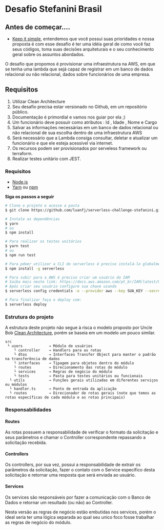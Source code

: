 # Desafio Stefanini Brasil

## Antes de começar....

- [Keep it simple](https://pt.wikipedia.org/wiki/Princ%C3%ADpio_KISS), entendemos que você possui suas prioridades e nossa proposta é com esse desafio é ter uma idéia geral de como você faz seus códigos, toma suas decisões arquiteturais e o seu conhecimento geral sobre os assuntos abordados.

O desafio que propomos é provisionar uma infraestrutura na AWS, em que se tenha uma lambda que sejá capaz de registrar em um banco de dados relacional ou não relacional, dados sobre funcionários de uma empresa.

## Requisitos
 1. Utilizar Clean Architecture
 2. Seu desafio precisa estar versionado no Github, em um repositório público.
 3. Documentação é primordial e vamos nos guiar por ela ;)
 4. Um funcionário deve possuir como atributos : Id , Idade , Nome e Cargo<br/>
 5. Salvar as informações necessárias em um banco de dados relacional ou não relacional de sua escolha dentro de uma infraestrutura AWS<br/>
 6. Será necessário que a Lambda consiga consultar, deletar e atualizar um funcionário e que ele esteja acessível via internet.<br/>
 7. Os recursos podem ser provisionados por serveless framework ou terraform.
 8. Realizar testes unitário com JEST.

 ### Requisitos

- [Node.js](https://nodejs.org/en/)
- [Yarn](https://classic.yarnpkg.com/) ou [npm](https://www.npmjs.com/)

**Siga os passos a seguir**

```bash
# Clone o projeto e acesse a pasta
$ git clone https://github.com/luanfj/serverless-challenge-stefanini.git && cd serverless-challenge-stefanini

# Instale as dependências
$ yarn
# ou
$ npm install

# Para realizar os testes unitários
$ yarn test
# ou
$ npm run test

# Para pdoer utilizar a CLI do serverless é preciso instalá-lo globalmente
$ npm install -g serverless

# Para subir para a AWS é preciso criar um usuário do IAM
# Saiba mais neste link: https://docs.aws.amazon.com/pt_br/IAM/latest/UserGuide/id_users_create.html#id_users_create_console
# Após criar seu usuário configure sua chave usando
$ serverless config credentials -o --provider aws --key SUA_KEY --secret SUA_SECRET_KEY

# Para finalizar faça o deploy com:
$ serverless deploy
```

### Estrutura do projeto

A estrutura deste projeto não segue à risca o modelo proposto por Uncle Bob [Clean Architecture](https://blog.cleancoder.com/uncle-bob/2012/08/13/the-clean-architecture.html), porém se baseia em um modelo um pouco similar.

```
src
 └ users            → Módulo de usuários
    └ controller    → Handlers para as rotas
    └ dtos          → Interfaces Transfer Object para manter o padrão na transferência de dados
    └ interfaces    → Tipagem para objetos dentro do módulo
    └ routes        → Direcionamento das rotas do módulo
    └ services      → Regras de negócio do módulo
    └ tests         → Pasta para testes unitários ou funcionais
  └ utils           → Funções gerais utilizadas em diferentes serviços ou módulos
  └ handler.ts      → Ponto de entrada da aplicação
  └ routes          → Direcionador de rotas gerais (note que temos as rotas específicas de cada módulo e as rotas principais)
```

### Responsabilidades

#### Routes

As rotas possuem a responsabilidade de verificar o formato da solicitação e seus parâmetros e chamar o Controller correspondente repassando a solicitação recebida.

#### Controllers

Os controllers, por sua vez, possui a responsabilidade de extrair os parâmetros da solicitação, fazer o contato com o Service específico desta solicitação e retornar uma resposta que será enviada ao usuário.

#### Services

Os services são responsáveis por fazer a comunicação com o Banco de Dados e retornar um resultado (ou não) ao Controller.

Nesta versão as regras de negócio estão embutidas nos services, porém o ideal seria ter uma lógica separada ao qual seu unico foco fosse trabalhar as regras de negócio do módulo.

